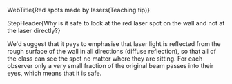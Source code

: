 WebTitle{Red spots made by lasers(Teaching tip)}

StepHeader{Why is it safe to look at the red laser spot on the wall and not at the laser directly?}

We'd suggest that it pays to emphasise that laser light is reflected from the rough surface of the wall in all directions (diffuse reflection), so that all of the class can see the spot no matter where they are sitting. For each observer only a very small fraction of the original beam passes into their eyes, which means that it is safe.

